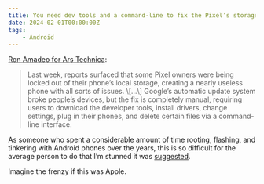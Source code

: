 ```yaml
---
title: You need dev tools and a command-line to fix the Pixel’s storage bug
date: 2024-02-01T00:00:00Z
tags:
    - Android
---
```

<a href="https://arstechnica.com/gadgets/2024/02/googles-pixel-storage-issue-fix-requires-developer-tools-and-a-terminal/" target="_blank" rel="noopener">Ron Amadeo for Ars Technica</a>:

> Last week, reports surfaced that some Pixel owners were being locked out of their phone’s local storage, creating a nearly useless phone with all sorts of issues. \\\[…\\\] Google’s automatic update system broke people’s devices, but the fix is completely manual, requiring users to download the developer tools, install drivers, change settings, plug in their phones, and delete certain files via a command-line interface.

As someone who spent a considerable amount of time rooting, flashing, and tinkering with Android phones over the years, this is so difficult for the average person to do that I’m stunned it was [suggested](https://support.google.com/pixelphone/thread/256412156/).

Imagine the frenzy if this was Apple.
